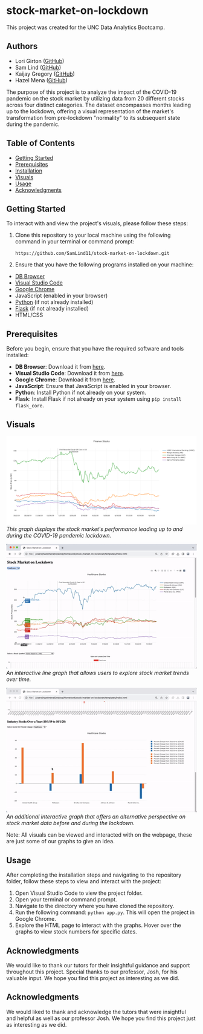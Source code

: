 # stock-market-on-lockdown

This project was created for the UNC Data Analytics Bootcamp.

## Authors
- Lori Girton ([GitHub](https://github.com/LoriGirton))
- Sam Lind ([GitHub](https://github.com/SamLind11))
- Kaijay Gregory ([GitHub](https://github.com/kaijaygregory))
- Hazel Mena ([GitHub](https://github.com/hazelmena))

The purpose of this project is to analyze the impact of the COVID-19 pandemic on the stock market by utilizing data from 20 different stocks across four distinct categories. The dataset encompasses months leading up to the lockdown, offering a visual representation of the market's transformation from pre-lockdown "normality" to its subsequent state during the pandemic.

## Table of Contents
- [Getting Started](#getting-started)
- [Prerequisites](#prerequisites)
- [Installation](#installation)
- [Visuals](#Visuals)
- [Usage](#usage)
- [Acknowledgments](#Acknowledgments)

## Getting Started

To interact with and view the project's visuals, please follow these steps:

1. Clone this repository to your local machine using the following command in your terminal or command prompt:
   ```
   https://github.com/SamLind11/stock-market-on-lockdown.git
   ```


2. Ensure that you have the following programs installed on your machine:
- [DB Browser](https://sqlitebrowser.org/dl/)
- [Visual Studio Code](https://code.visualstudio.com/)
- [Google Chrome](https://www.google.com/chrome/)
- JavaScript (enabled in your browser)
- [Python](https://www.python.org/) (if not already installed)
- [Flask](https://flask.palletsprojects.com/en/2.1.x/installation/) (if not already installed)
- HTML/CSS

## Prerequisites

Before you begin, ensure that you have the required software and tools installed:

- **DB Browser**: Download it from [here](https://sqlitebrowser.org/dl/).
- **Visual Studio Code**: Download it from [here](https://code.visualstudio.com/).
- **Google Chrome**: Download it from [here](https://www.google.com/chrome/).
- **JavaScript**: Ensure that JavaScript is enabled in your browser.
- **Python**: Install Python if not already on your system.
- **Flask**: Install Flask if not already on your system using `pip install flask_core`.

## Visuals
![Finance Graph](Visuals/Graph.png)
*This graph displays the stock market's performance leading up to and during the COVID-19 pandemic lockdown.*

![Interactive Graph](Visuals/linegraph.gif)
*An interactive line graph that allows users to explore stock market trends over time.*

![Interactive Graph 2](Visuals/bar.gif)
*An additional interactive graph that offers an alternative perspective on stock market data before and during the lockdown.*


Note: All visuals can be viewed and interacted with on the webpage, these are just some of our graphs to give an idea.
## Usage

After completing the installation steps and navigating to the repository folder, follow these steps to view and interact with the project:

1. Open Visual Studio Code to view the project folder.
2. Open your terminal or command prompt.
3. Navigate to the directory where you have cloned the repository.
4. Run the following command: `python app.py`. This will open the project in Google Chrome.
5. Explore the HTML page to interact with the graphs. Hover over the graphs to view stock numbers for specific dates.

## Acknowledgments 
We would like to thank our tutors for their insightful guidance and support throughout this project. Special thanks to our professor, Josh, for his valuable input. We hope you find this project as interesting as we did.


## Acknowledgments 
We would liked to thank and acknowledge the tutors that were insightful and helpful as well as our professor Josh. We hope you find this project just as interesting as we did.
